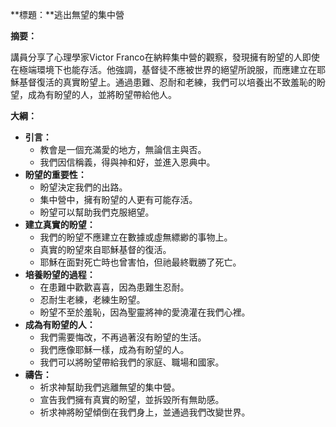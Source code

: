 **標題：**逃出無望的集中營

**摘要：**

講員分享了心理學家Victor Franco在納粹集中營的觀察，發現擁有盼望的人即使在極端環境下也能存活。他強調，基督徒不應被世界的絕望所說服，而應建立在耶穌基督復活的真實盼望上。通過患難、忍耐和老練，我們可以培養出不致羞恥的盼望，成為有盼望的人，並將盼望帶給他人。

**大綱：**

* **引言：**
    * 教會是一個充滿愛的地方，無論信主與否。
    * 我們因信稱義，得與神和好，並進入恩典中。
* **盼望的重要性：**
    * 盼望決定我們的出路。
    * 集中營中，擁有盼望的人更有可能存活。
    * 盼望可以幫助我們克服絕望。
* **建立真實的盼望：**
    * 我們的盼望不應建立在數據或虛無縹緲的事物上。
    * 真實的盼望來自耶穌基督的復活。
    * 耶穌在面對死亡時也曾害怕，但祂最終戰勝了死亡。
* **培養盼望的過程：**
    * 在患難中歡歡喜喜，因為患難生忍耐。
    * 忍耐生老練，老練生盼望。
    * 盼望不至於羞恥，因為聖靈將神的愛澆灌在我們心裡。
* **成為有盼望的人：**
    * 我們需要悔改，不再過著沒有盼望的生活。
    * 我們應像耶穌一樣，成為有盼望的人。
    * 我們可以將盼望帶給我們的家庭、職場和國家。
* **禱告：**
    * 祈求神幫助我們逃離無望的集中營。
    * 宣告我們擁有真實的盼望，並拆毀所有無助感。
    * 祈求神將盼望傾倒在我們身上，並通過我們改變世界。